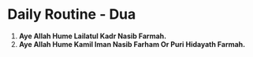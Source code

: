 <h1> Daily Routine - Dua </h1>

1.  **Aye Allah Hume Lailatul Kadr Nasib Farmah.**
2.  **Aye Allah Hume Kamil Iman Nasib Farham Or Puri Hidayath Farmah.**
